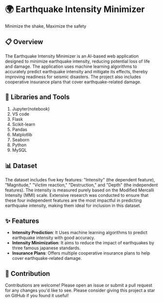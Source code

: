 # :earth_africa: Earthquake Intensity Minimizer 

Minimize the shake, Maximize the safety

## :clipboard: Overview

The Earthquake Intensity Minimizer is an AI-based web application designed to minimize earthquake intensity, reducing potential loss of life and damage. The application uses machine learning algorithms to accurately predict earthquake intensity and mitigate its effects, thereby improving readiness for seismic disasters. The project also includes cooperative insurance plans that cover earthquake-related damage.

## :wrench: Libraries and Tools
1. Jupyter(notebook)
2. VS code
3. Flask
4. Scikit-learn
5. Pandas
6. Matplotlib
7. Seaborn
8. Python
9. MySQL

## :bar_chart: Dataset

The dataset includes five key features: "Intensity" (the dependent feature), "Magnitude," "Victim reaction," "Destruction," and "Depth" (the independent features). The intensity is measured purely based on the Modified Mercalli Intensity (MMI) scale. Extensive research was conducted to ensure that these four independent features are the most impactful in predicting earthquake intensity, making them ideal for inclusion in this dataset. 

## :sparkles: Features

- **Intensity Prediction**: It Uses machine learning algorithms to predict earthquake intensity with good accuracy.
- **Intensity Minimization**: It aims to reduce the impact of earthquakes by three famous japanese standards.
- **Insurance Plans**: Offers multiple cooperative insurance plans to help cover earthquake-related damage.

## :handshake: Contribution

Contributions are welcome! Please open an issue or submit a pull request for any changes you'd like to see. Please consider giving this project a star on GitHub if you found it useful!


